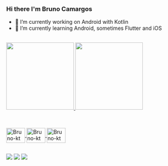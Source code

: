 ### Hi there I'm Bruno Camargos

- 🔭 I’m currently working on Android with Kotlin
- 🌱 I’m currently learning Android, sometimes Flutter and iOS
##
 <div>
  <a href="https://github.com/bruno-c-nogueira">
  <img height="180em" src="https://github-readme-stats.vercel.app/api?username=bruno-c-nogueira&show_icons=true&theme=dracula&include_all_commits=true&count_private=true"/>
  <img height="180em" src="https://github-readme-stats.vercel.app/api/top-langs/?username=bruno-c-nogueira&layout=compact&langs_count=7&theme=dracula"/>
</div>
  
##
  
<div style="display: inline_block"><br>
<img align="center" alt="Bruno-kt" height="40" width="50" src="https://cdn.jsdelivr.net/gh/devicons/devicon/icons/android/android-plain.svg">
<img align="center" alt="Bruno-kt" height="40" width="50" src="https://cdn.jsdelivr.net/gh/devicons/devicon/icons/flutter/flutter-original.svg">
<img align="center" alt="Bruno-kt" height="40" width="50" src="https://cdn.jsdelivr.net/gh/devicons/devicon/icons/apple/apple-original.svg">
  
  ##
  
    
 
<div> 
  <a href="https://www.instagram.com/brunocamargos.dev/" target="_blank"><img src="https://img.shields.io/badge/-Instagram-%23E4405F?style=for-the-badge&logo=instagram&logoColor=white" target="_blank"></a>
 <a href = "brunocamargosn@gmail.com"><img src="https://img.shields.io/badge/-Gmail-%23333?style=for-the-badge&logo=gmail&logoColor=white" target="_blank"></a>
 <a href="https://www.linkedin.com/in/brunocamargosnogueira" target="_blank"><img src="https://img.shields.io/badge/-LinkedIn-%230077B5?style=for-the-badge&logo=linkedin&logoColor=white" target="_blank"></a> 
 

  </div>
